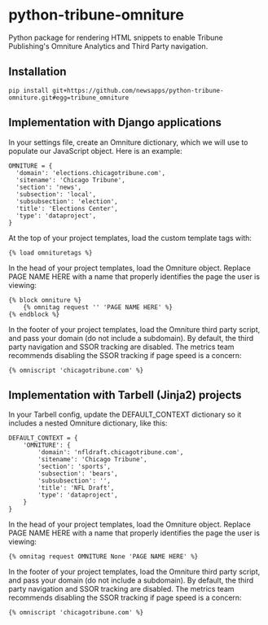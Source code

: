python-tribune-omniture
=======================

Python package for rendering HTML snippets to enable Tribune Publishing's Omniture Analytics and Third Party navigation.

Installation
------------

    pip install git+https://github.com/newsapps/python-tribune-omniture.git#egg=tribune_omniture

Implementation with Django applications
---------------------------------------

In your settings file, create an Omniture dictionary, which we will use to populate our JavaScript object. Here is an example:

    OMNITURE = {
      'domain': 'elections.chicagotribune.com',
      'sitename': 'Chicago Tribune',
      'section': 'news',
      'subsection': 'local',
      'subsubsection': 'election',
      'title': 'Elections Center',
      'type': 'dataproject',
    }

At the top of your project templates, load the custom template tags with:

    {% load omnituretags %}

In the head of your project templates, load the Omniture object. Replace PAGE NAME HERE with a name that properly identifies the page the user is viewing:

    {% block omniture %}
        {% omnitag request '' 'PAGE NAME HERE' %}
    {% endblock %}

In the footer of your project templates, load the Omniture third party script, and pass your domain (do not include a subdomain). By default, the third party navigation and SSOR tracking are disabled. The metrics team recommends disabling the SSOR tracking if page speed is a concern:

    {% omniscript 'chicagotribune.com' %}

Implementation with Tarbell (Jinja2) projects
---------------------------------------------

In your Tarbell config, update the DEFAULT_CONTEXT dictionary so it includes a nested Omniture dictionary, like this:

    DEFAULT_CONTEXT = {
        'OMNITURE': {
            'domain': 'nfldraft.chicagotribune.com',
            'sitename': 'Chicago Tribune',
            'section': 'sports',
            'subsection': 'bears',
            'subsubsection': '',
            'title': 'NFL Draft',
            'type': 'dataproject',
        }
    }

In the head of your project templates, load the Omniture object. Replace PAGE NAME HERE with a name that properly identifies the page the user is viewing:

    {% omnitag request OMNITURE None 'PAGE NAME HERE' %}

In the footer of your project templates, load the Omniture third party script, and pass your domain (do not include a subdomain). By default, the third party navigation and SSOR tracking are disabled. The metrics team recommends disabling the SSOR tracking if page speed is a concern:

    {% omniscript 'chicagotribune.com' %}

